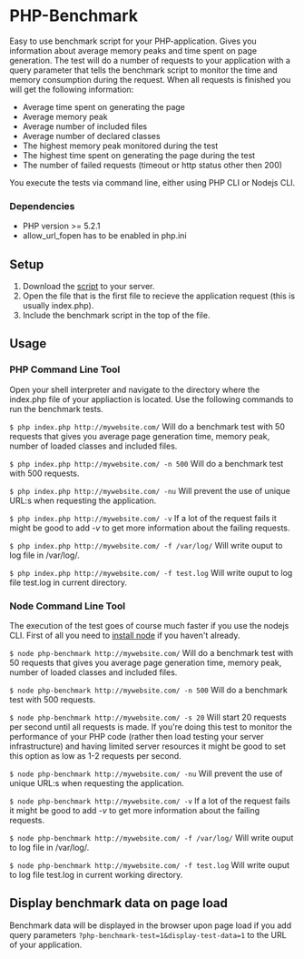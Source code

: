 PHP-Benchmark
=============

Easy to use benchmark script for your PHP-application. Gives you information about average memory peaks and time spent
on page generation. The test will do a number of requests to your application with a query parameter
that tells the benchmark script to monitor the time and memory consumption during the request. When all requests
is finished you will get the following information:

 - Average time spent on generating the page
 - Average memory peak
 - Average number of included files
 - Average number of declared classes
 - The highest memory peak monitored during the test
 - The highest time spent on generating the page during the test
 - The number of failed requests (timeout or http status other then 200)

You execute the tests via command line, either using PHP CLI or Nodejs CLI.

### Dependencies

- PHP version >= 5.2.1
- allow_url_fopen has to be enabled in php.ini


## Setup

 1. Download the [script](https://raw.github.com/victorjonsson/PHP-Benchmark/master/php-benchmark.php) to your server.
 2. Open the file that is the first file to recieve the application request (this is usually index.php).
 3. Include the benchmark script in the top of the file.


## Usage

### PHP Command Line Tool

Open your shell interpreter and navigate to the directory where the index.php file of your appliaction is located. Use the following commands to run the
benchmark tests.

`$ php index.php http://mywebsite.com/` Will do a benchmark test with 50 requests that gives you average page generation time, memory peak,
number of loaded classes and included files.

`$ php index.php http://mywebsite.com/ -n 500` Will do a benchmark test with 500 requests.

`$ php index.php http://mywebsite.com/ -nu` Will prevent the use of unique URL:s when requesting the application.

`$ php index.php http://mywebsite.com/ -v` If a lot of the request fails it might be good to add *-v* to get more information about the failing requests.

`$ php index.php http://mywebsite.com/ -f /var/log/` Will write ouput to log file in /var/log/.

`$ php index.php http://mywebsite.com/ -f test.log` Will write ouput to log file test.log in current directory.


### Node Command Line Tool

The execution of the test goes of course much faster if you use the nodejs CLI. First of all you need to [install node](http://nodejs.org/#download) if you haven't already.

`$ node php-benchmark http://mywebsite.com/` Will do a benchmark test with 50 requests that gives you average page generation time, memory peak,
number of loaded classes and included files.

`$ node php-benchmark http://mywebsite.com/ -n 500` Will do a benchmark test with 500 requests.

`$ node php-benchmark http://mywebsite.com/ -s 20` Will start 20 requests per second until all requests is
made. If you're doing this test to monitor the performance of your PHP code
(rather then load testing your server infrastructure) and having limited server resources it might be good to set this 
option as low as 1-2 requests per second.

`$ node php-benchmark http://mywebsite.com/ -nu` Will prevent the use of unique URL:s when requesting the application.

`$ node php-benchmark http://mywebsite.com/ -v` If a lot of the request fails it might be good to add *-v* to get more information about the failing requests.

`$ node php-benchmark http://mywebsite.com/ -f /var/log/` Will write ouput to log file in /var/log/.

`$ node php-benchmark http://mywebsite.com/ -f test.log` Will write ouput to log file test.log in current working directory.


## Display benchmark data on page load

Benchmark data will be displayed in the browser upon page load if you add query
parameters `?php-benchmark-test=1&display-test-data=1` to the URL of your application.